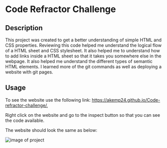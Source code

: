 # Code Refractor Challenge

## Description

This project was created to get a better understanding of simple HTML and CSS properties. Reviewing this code helped me understand the logical flow of a HTML sheet and CSS stylesheet. It also helped me to understand how to add links inside a HTML sheet so that it takes you somewhere else in the webpage. It also helped me understand the different types of semantic HTML elements. I learned more of the git commands as well as deploying a website with git pages.


## Usage

To see the website use the following link: https://akemp24.github.io/Code-refractor-challenge/,

Right click on the website and go to the inspect button so that you can see the code available. 

The website should look the same as below:


![image of project](images/Horiseon-Challenge-Screenshot.png)
